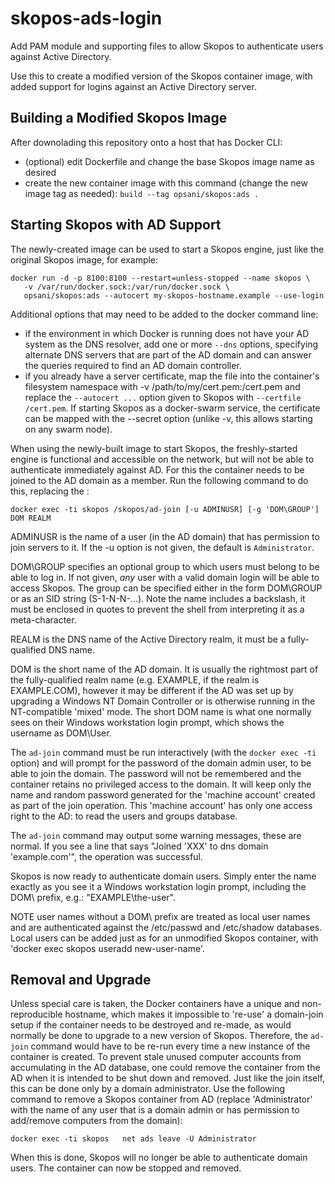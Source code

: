 <!-- vim: set filetype=markdown: -->
# skopos-ads-login

Add PAM module and supporting files to allow Skopos to authenticate users against Active Directory.

Use this to create a modified version of the Skopos container image, with added support for logins against an Active Directory server.

## Building a Modified Skopos Image

After downolading this repository onto a host that has Docker CLI:

- (optional) edit Dockerfile and change the base Skopos image name as desired
- create the new container image with this command (change the new image tag as needed):
  `build --tag opsani/skopos:ads .`

## Starting Skopos with AD Support

The newly-created image can be used to start a Skopos engine, just like the original Skopos image, for example:

```
docker run -d -p 8100:8100 --restart=unless-stopped --name skopos \
   -v /var/run/docker.sock:/var/run/docker.sock \
   opsani/skopos:ads --autocert my-skopos-hostname.example --use-login
```

Additional options that may need to be added to the docker command line:
- if the environment in which Docker is running does not have your AD system as the DNS resolver, add one or more `--dns` options, specifying alternate DNS servers that are part of the AD domain and can answer the queries required to find an AD domain controller.
- if you already have a server certificate, map the file into the container's filesystem namespace with -v /path/to/my/cert.pem:/cert.pem and replace the `--autocert ...` option given to Skopos with `--certfile /cert.pem`. If starting Skopos as a docker-swarm service, the certificate can be mapped with the --secret option (unlike -v, this allows starting on any swarm node).

When using the newly-built image to start Skopos, the freshly-started engine is functional and accessible on the network, but will not be able to authenticate immediately against AD. For this the container needs to be joined to the AD domain as a member. Run the following command to do this, replacing the :

```
docker exec -ti skopos /skopos/ad-join [-u ADMINUSR] [-g 'DOM\GROUP'] DOM REALM
```

ADMINUSR is the name of a user (in the AD domain) that has permission to join servers to it. If the -u option is not given, the default is `Administrator`.

DOM\\GROUP specifies an optional group to which users must belong to be able to log in. If not given, *any* user with a valid domain login will be able to access Skopos. The group can be specified either in the form DOM\\GROUP or as an SID string (S-1-N-N-...). Note the name includes a backslash, it must be enclosed in quotes to prevent the shell from interpreting it as a meta-character.

REALM is the DNS name of the Active Directory realm, it must be a fully-qualified DNS name.

DOM is the short name of the AD domain. It is usually the rightmost part of the fully-qualified realm name (e.g. EXAMPLE, if the realm is EXAMPLE.COM), however it may be different if the AD was set up by upgrading a Windows NT Domain Controller or is otherwise running in the NT-compatible 'mixed' mode. The short DOM name is what one normally sees on their Windows workstation login prompt, which shows the username as DOM\User.

The `ad-join` command must be run interactively (with the `docker exec -ti` option) and will prompt for the password of the domain admin user, to be able to join the domain. The password will not be remembered and the container retains no privileged access to the domain. It will keep only the name and random password generated for the 'machine account' created as part of the join operation. This 'machine account' has only one access right to the AD: to read the users and groups database.

The `ad-join` command may output some warning messages, these are normal. If you see a line that says "Joined 'XXX' to dns domain 'example.com'", the operation was successful.

Skopos is now ready to authenticate domain users. Simply enter the name exactly as you see it a Windows workstation login prompt, including the DOM\\ prefix, e.g.: "EXAMPLE\the-user".

NOTE user names without a DOM\\ prefix are treated as local user names and are authenticated against the /etc/passwd and /etc/shadow databases. Local users can be added just as for an unmodified Skopos container, with 'docker exec skopos useradd new-user-name'.

## Removal and Upgrade

Unless special care is taken, the Docker containers have a unique and non-reproducible hostname, which makes it impossible to 're-use' a domain-join setup if the container needs to be destroyed and re-made, as would normally be done to upgrade to a new version of Skopos. Therefore, the `ad-join` command would have to be re-run every time a new instance of the container is created. To prevent stale unused computer accounts from accumulating in the AD database, one could remove the container from the AD when it is intended to be shut down and removed. Just like the join itself, this can be done only by a domain administrator. Use the following command to remove a Skopos container from AD (replace 'Administrator' with the name of any user that is a domain admin or has permission to add/remove computers from the domain):

```
docker exec -ti skopos   net ads leave -U Administrator
```

When this is done, Skopos will no longer be able to authenticate domain users. The container can now be stopped and removed.
